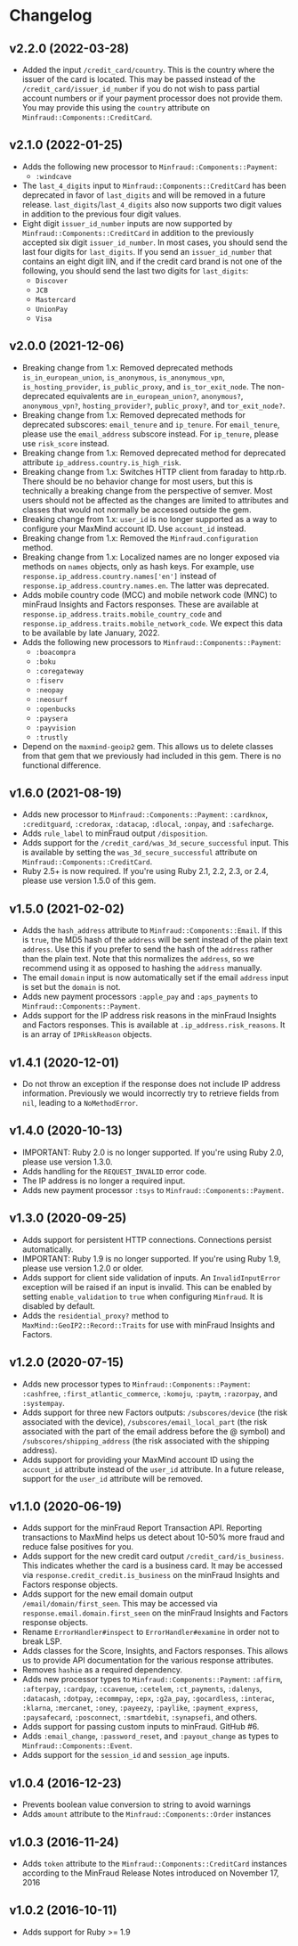 # Changelog

## v2.2.0 (2022-03-28)

* Added the input `/credit_card/country`. This is the country where the
  issuer of the card is located. This may be passed instead of the
  `/credit_card/issuer_id_number` if you do not wish to pass partial
  account numbers or if your payment processor does not provide them. You
  may provide this using the `country` attribute on
  `Minfraud::Components::CreditCard`.

## v2.1.0 (2022-01-25)

* Adds the following new processor to `Minfraud::Components::Payment`:
  * `:windcave`
* The `last_4_digits` input to `Minfraud::Components::CreditCard` has been
  deprecated in favor of `last_digits` and will be removed in a future
  release. `last_digits`/`last_4_digits` also now supports two digit values
  in addition to the previous four digit values.
* Eight digit `issuer_id_number` inputs are now supported by
  `Minfraud::Components::CreditCard` in addition to the previously accepted
  six digit `issuer_id_number`. In most cases, you should send the last four
  digits for `last_digits`. If you send an `issuer_id_number` that contains
  an eight digit IIN, and if the credit card brand is not one of the
  following, you should send the last two digits for `last_digits`:
  * `Discover`
  * `JCB`
  * `Mastercard`
  * `UnionPay`
  * `Visa`

## v2.0.0 (2021-12-06)

* Breaking change from 1.x: Removed deprecated methods
  `is_in_european_union`, `is_anonymous`, `is_anonymous_vpn`,
  `is_hosting_provider`, `is_public_proxy`, and `is_tor_exit_node`. The
  non-deprecated equivalents are `in_european_union?`, `anonymous?`,
  `anonymous_vpn?`, `hosting_provider?`, `public_proxy?`, and
  `tor_exit_node?`.
* Breaking change from 1.x: Removed deprecated methods for deprecated
  subscores: `email_tenure` and `ip_tenure`. For `email_tenure`, please use
  the `email_address` subscore instead. For `ip_tenure`, please use
  `risk_score` instead.
* Breaking change from 1.x: Removed deprecated method for deprecated
  attribute `ip_address.country.is_high_risk`.
* Breaking change from 1.x: Switches HTTP client from faraday to http.rb.
  There should be no behavior change for most users, but this is
  technically a breaking change from the perspective of semver. Most users
  should not be affected as the changes are limited to attributes and
  classes that would not normally be accessed outside the gem.
* Breaking change from 1.x: `user_id` is no longer supported as a way to
  configure your MaxMind account ID. Use `account_id` instead.
* Breaking change from 1.x: Removed the `Minfraud.configuration` method.
* Breaking change from 1.x: Localized names are no longer exposed via
  methods on `names` objects, only as hash keys. For example, use
  `response.ip_address.country.names['en']` instead of
  `response.ip_address.country.names.en`. The latter was deprecated.
* Adds mobile country code (MCC) and mobile network code (MNC) to minFraud
  Insights and Factors responses. These are available at
  `response.ip_address.traits.mobile_country_code` and
  `response.ip_address.traits.mobile_network_code`. We expect this data to
  be available by late January, 2022.
* Adds the following new processors to `Minfraud::Components::Payment`:
  * `:boacompra`
  * `:boku`
  * `:coregateway`
  * `:fiserv`
  * `:neopay`
  * `:neosurf`
  * `:openbucks`
  * `:paysera`
  * `:payvision`
  * `:trustly`
* Depend on the `maxmind-geoip2` gem. This allows us to delete classes from
  that gem that we previously had included in this gem. There is no
  functional difference.

## v1.6.0 (2021-08-19)

* Adds new processor to `Minfraud::Components::Payment`: `:cardknox`,
  `:creditguard`, `:credorax`, `:datacap`, `:dlocal`, `:onpay`, and
  `:safecharge`.
* Adds `rule_label` to minFraud output `/disposition`.
* Adds support for the `/credit_card/was_3d_secure_successful` input. This is
  available by setting the `was_3d_secure_successful` attribute on
  `Minfraud::Components::CreditCard`.
* Ruby 2.5+ is now required. If you're using Ruby 2.1, 2.2, 2.3, or 2.4,
  please use version 1.5.0 of this gem.

## v1.5.0 (2021-02-02)

* Adds the `hash_address` attribute to `Minfraud::Components::Email`. If
  this is `true`, the MD5 hash of the `address` will be sent instead of the
  plain text `address`. Use this if you prefer to send the hash of the
  `address` rather than the plain text. Note that this normalizes the
  `address`, so we recommend using it as opposed to hashing the `address`
  manually.
* The email `domain` input is now automatically set if the email `address`
  input is set but the `domain` is not.
* Adds new payment processors `:apple_pay` and `:aps_payments` to
  `Minfraud::Components::Payment`.
* Adds support for the IP address risk reasons in the minFraud Insights
  and Factors responses. This is available at `.ip_address.risk_reasons`.
  It is an array of `IPRiskReason` objects.

## v1.4.1 (2020-12-01)

* Do not throw an exception if the response does not include IP address
  information. Previously we would incorrectly try to retrieve fields from
  `nil`, leading to a `NoMethodError`.

## v1.4.0 (2020-10-13)

* IMPORTANT: Ruby 2.0 is no longer supported. If you're using Ruby 2.0,
  please use version 1.3.0.
* Adds handling for the `REQUEST_INVALID` error code.
* The IP address is no longer a required input.
* Adds new payment processor `:tsys` to `Minfraud::Components::Payment`.

## v1.3.0 (2020-09-25)

* Adds support for persistent HTTP connections. Connections persist
  automatically.
* IMPORTANT: Ruby 1.9 is no longer supported. If you're using Ruby 1.9,
  please use version 1.2.0 or older.
* Adds support for client side validation of inputs. An `InvalidInputError`
  exception will be raised if an input is invalid. This can be enabled by
  setting `enable_validation` to `true` when configuring `Minfraud`. It is
  disabled by default.
* Adds the `residential_proxy?` method to `MaxMind::GeoIP2::Record::Traits`
  for use with minFraud Insights and Factors.

## v1.2.0 (2020-07-15)

* Adds new processor types to `Minfraud::Components::Payment`: `:cashfree`,
  `:first_atlantic_commerce`, `:komoju`, `:paytm`, `:razorpay`, and
  `:systempay`.
* Adds support for three new Factors outputs: `/subscores/device` (the risk
  associated with the device), `/subscores/email_local_part` (the risk
  associated with the part of the email address before the @ symbol) and
  `/subscores/shipping_address` (the risk associated with the shipping
  address).
* Adds support for providing your MaxMind account ID using the `account_id`
  attribute instead of the `user_id` attribute. In a future release,
  support for the `user_id` attribute will be removed.

## v1.1.0 (2020-06-19)

* Adds support for the minFraud Report Transaction API. Reporting
  transactions to MaxMind helps us detect about 10-50% more fraud and
  reduce false positives for you.
* Adds support for the new credit card output `/credit_card/is_business`.
  This indicates whether the card is a business card. It may be accessed
  via `response.credit_credit.is_business` on the minFraud Insights and
  Factors response objects.
* Adds support for the new email domain output `/email/domain/first_seen`.
  This may be accessed via `response.email.domain.first_seen` on the
  minFraud Insights and Factors response objects.
* Rename `ErrorHandler#inspect` to `ErrorHandler#examine` in order not to
  break LSP.
* Adds classes for the Score, Insights, and Factors responses. This allows
  us to provide API documentation for the various response attributes.
* Removes `hashie` as a required dependency.
* Adds new processor types to `Minfraud::Components::Payment`: `:affirm`,
  `:afterpay`, `:cardpay`, `:ccavenue`, `:cetelem`, `:ct_payments`,
  `:dalenys`, `:datacash`, `:dotpay`, `:ecommpay`, `:epx`, `:g2a_pay`,
  `:gocardless`, `:interac`, `:klarna`, `:mercanet`, `:oney`, `:payeezy`,
  `:paylike`, `:payment_express`, `:paysafecard`, `:posconnect`,
  `:smartdebit`, `:synapsefi`, and others.
* Adds support for passing custom inputs to minFraud. GitHub #6.
* Adds `:email_change`, `:password_reset`, and `:payout_change` as types to
  `Minfraud::Components::Event`.
* Adds support for the `session_id` and `session_age` inputs.

## v1.0.4 (2016-12-23)

* Prevents boolean value conversion to string to avoid warnings
* Adds `amount` attribute to the `Minfraud::Components::Order` instances

## v1.0.3 (2016-11-24)

* Adds `token` attribute to the `Minfraud::Components::CreditCard` instances
according to the MinFraud Release Notes introduced on November 17, 2016

## v1.0.2 (2016-10-11)

* Adds support for Ruby >= 1.9
